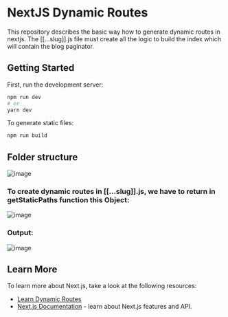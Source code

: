 # NextJS Dynamic Routes

This repository describes the basic way how to generate dynamic routes in nextjs. The [[...slug]].js file must create all the logic to build the index which will contain the blog paginator.

## Getting Started

First, run the development server:

```bash
npm run dev
# or
yarn dev
```

To generate static files:
```bash
npm run build
```

## Folder structure

![image](https://user-images.githubusercontent.com/22040822/154575007-5cbb5b15-770d-420a-95a2-194361111847.png)

### To create dynamic routes in [[...slug]].js, we have to return in getStaticPaths function this Object:

![image](https://user-images.githubusercontent.com/22040822/154575556-5d74edad-ae34-420b-9ecf-6d9cf8036791.png)

### Output:

![image](https://user-images.githubusercontent.com/22040822/154575666-96ec7139-ec0d-43d2-bbb1-b4a058e4f5c1.png)


## Learn More

To learn more about Next.js, take a look at the following resources:

- [Learn Dynamic Routes](https://nextjs.org/docs/routing/dynamic-routes)
- [Next.js Documentation](https://nextjs.org/docs) - learn about Next.js features and API.
